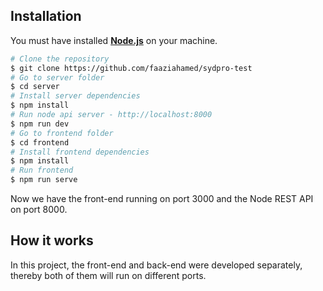 ## Installation

You must have installed [**Node.js**](https://nodejs.org/en/download/ "**Node.js**") on your machine.

```bash
# Clone the repository
$ git clone https://github.com/faaziahamed/sydpro-test
# Go to server folder
$ cd server
# Install server dependencies
$ npm install
# Run node api server - http://localhost:8000
$ npm run dev
# Go to frontend folder
$ cd frontend
# Install frontend dependencies
$ npm install
# Run frontend
$ npm run serve
```

Now we have the front-end running on port 3000 and the Node REST API on port 8000.

## How it works

In this project, the front-end and back-end were developed separately, thereby both of them will run on different ports.
